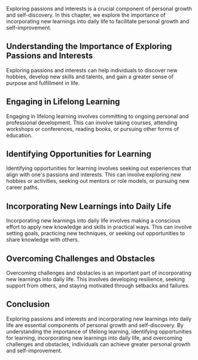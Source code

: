 
Exploring passions and interests is a crucial component of personal growth and self-discovery. In this chapter, we explore the importance of incorporating new learnings into daily life to facilitate personal growth and self-improvement.

Understanding the Importance of Exploring Passions and Interests
----------------------------------------------------------------

Exploring passions and interests can help individuals to discover new hobbies, develop new skills and talents, and gain a greater sense of purpose and fulfillment in life.

Engaging in Lifelong Learning
-----------------------------

Engaging in lifelong learning involves committing to ongoing personal and professional development. This can involve taking courses, attending workshops or conferences, reading books, or pursuing other forms of education.

Identifying Opportunities for Learning
--------------------------------------

Identifying opportunities for learning involves seeking out experiences that align with one's passions and interests. This can involve exploring new hobbies or activities, seeking out mentors or role models, or pursuing new career paths.

Incorporating New Learnings into Daily Life
-------------------------------------------

Incorporating new learnings into daily life involves making a conscious effort to apply new knowledge and skills in practical ways. This can involve setting goals, practicing new techniques, or seeking out opportunities to share knowledge with others.

Overcoming Challenges and Obstacles
-----------------------------------

Overcoming challenges and obstacles is an important part of incorporating new learnings into daily life. This involves developing resilience, seeking support from others, and staying motivated through setbacks and failures.

Conclusion
----------

Exploring passions and interests and incorporating new learnings into daily life are essential components of personal growth and self-discovery. By understanding the importance of lifelong learning, identifying opportunities for learning, incorporating new learnings into daily life, and overcoming challenges and obstacles, individuals can achieve greater personal growth and self-improvement.

